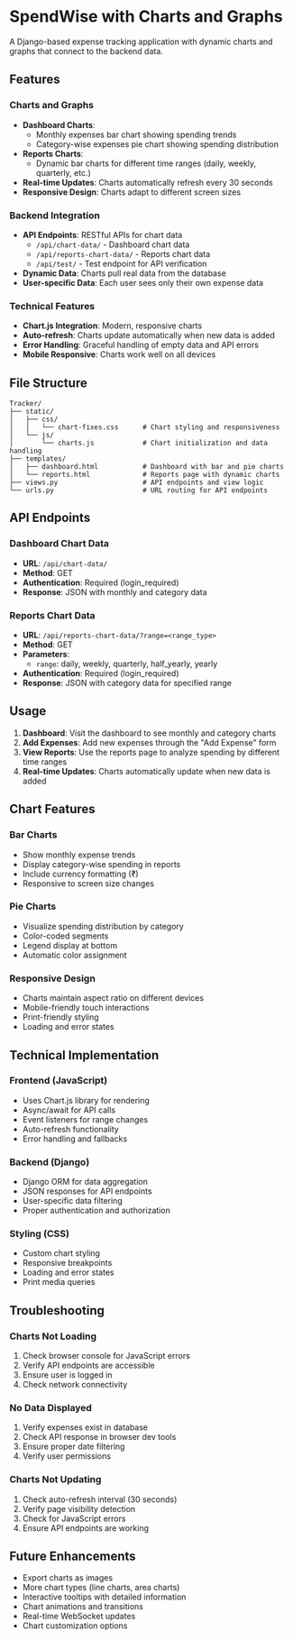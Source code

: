 # SpendWise with Charts and Graphs

A Django-based expense tracking application with dynamic charts and graphs that connect to the backend data.

## Features

### Charts and Graphs
- **Dashboard Charts**: 
  - Monthly expenses bar chart showing spending trends
  - Category-wise expenses pie chart showing spending distribution
- **Reports Charts**: 
  - Dynamic bar charts for different time ranges (daily, weekly, quarterly, etc.)
- **Real-time Updates**: Charts automatically refresh every 30 seconds
- **Responsive Design**: Charts adapt to different screen sizes

### Backend Integration
- **API Endpoints**: RESTful APIs for chart data
  - `/api/chart-data/` - Dashboard chart data
  - `/api/reports-chart-data/` - Reports chart data
  - `/api/test/` - Test endpoint for API verification
- **Dynamic Data**: Charts pull real data from the database
- **User-specific Data**: Each user sees only their own expense data

### Technical Features
- **Chart.js Integration**: Modern, responsive charts
- **Auto-refresh**: Charts update automatically when new data is added
- **Error Handling**: Graceful handling of empty data and API errors
- **Mobile Responsive**: Charts work well on all devices

## File Structure

```
Tracker/
├── static/
│   ├── css/
│   │   └── chart-fixes.css      # Chart styling and responsiveness
│   └── js/
│       └── charts.js            # Chart initialization and data handling
├── templates/
│   ├── dashboard.html           # Dashboard with bar and pie charts
│   └── reports.html             # Reports page with dynamic charts
├── views.py                     # API endpoints and view logic
└── urls.py                      # URL routing for API endpoints
```

## API Endpoints

### Dashboard Chart Data
- **URL**: `/api/chart-data/`
- **Method**: GET
- **Authentication**: Required (login_required)
- **Response**: JSON with monthly and category data

### Reports Chart Data
- **URL**: `/api/reports-chart-data/?range=<range_type>`
- **Method**: GET
- **Parameters**: 
  - `range`: daily, weekly, quarterly, half_yearly, yearly
- **Authentication**: Required (login_required)
- **Response**: JSON with category data for specified range

## Usage

1. **Dashboard**: Visit the dashboard to see monthly and category charts
2. **Add Expenses**: Add new expenses through the "Add Expense" form
3. **View Reports**: Use the reports page to analyze spending by different time ranges
4. **Real-time Updates**: Charts automatically update when new data is added

## Chart Features

### Bar Charts
- Show monthly expense trends
- Display category-wise spending in reports
- Include currency formatting (₹)
- Responsive to screen size changes

### Pie Charts
- Visualize spending distribution by category
- Color-coded segments
- Legend display at bottom
- Automatic color assignment

### Responsive Design
- Charts maintain aspect ratio on different devices
- Mobile-friendly touch interactions
- Print-friendly styling
- Loading and error states

## Technical Implementation

### Frontend (JavaScript)
- Uses Chart.js library for rendering
- Async/await for API calls
- Event listeners for range changes
- Auto-refresh functionality
- Error handling and fallbacks

### Backend (Django)
- Django ORM for data aggregation
- JSON responses for API endpoints
- User-specific data filtering
- Proper authentication and authorization

### Styling (CSS)
- Custom chart styling
- Responsive breakpoints
- Loading and error states
- Print media queries

## Troubleshooting

### Charts Not Loading
1. Check browser console for JavaScript errors
2. Verify API endpoints are accessible
3. Ensure user is logged in
4. Check network connectivity

### No Data Displayed
1. Verify expenses exist in database
2. Check API response in browser dev tools
3. Ensure proper date filtering
4. Verify user permissions

### Charts Not Updating
1. Check auto-refresh interval (30 seconds)
2. Verify page visibility detection
3. Check for JavaScript errors
4. Ensure API endpoints are working

## Future Enhancements

- Export charts as images
- More chart types (line charts, area charts)
- Interactive tooltips with detailed information
- Chart animations and transitions
- Real-time WebSocket updates
- Chart customization options 